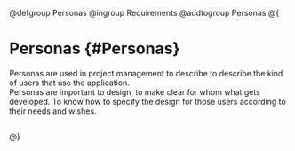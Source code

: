 @defgroup Personas
@ingroup Requirements
@addtogroup Personas
@{

# Personas {#Personas}

Personas are used in project management to describe to describe the kind of users that use the application.  
Personas are important to design, to make clear for whom what gets developed. To know how to specify the design for those users
according to their needs and wishes.

## 

@}
